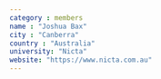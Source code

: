 ```yaml
---
category : members
name : "Joshua Bax"
city : "Canberra"
country : "Australia"
university: "Nicta"
website: "https://www.nicta.com.au"
---
```

